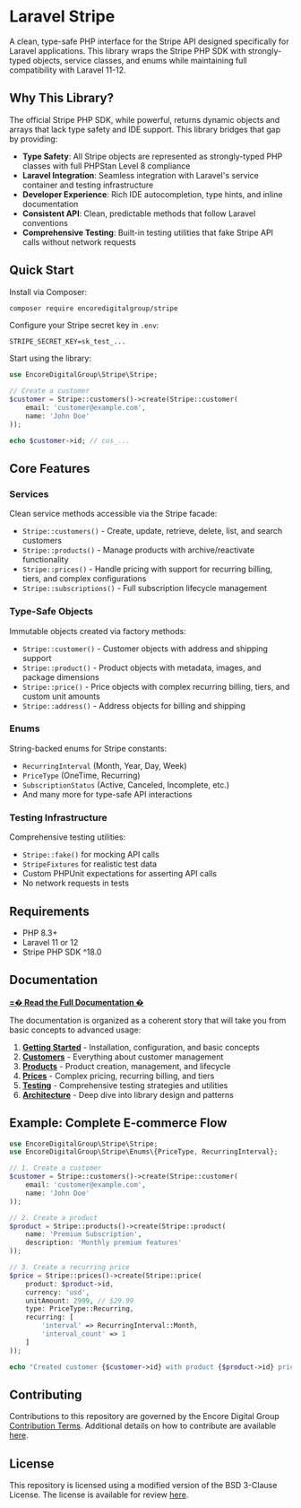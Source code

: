 # Laravel Stripe

A clean, type-safe PHP interface for the Stripe API designed specifically for Laravel applications. This library wraps the Stripe PHP SDK with strongly-typed objects,
service classes, and enums while maintaining full compatibility with Laravel 11-12.

## Why This Library?

The official Stripe PHP SDK, while powerful, returns dynamic objects and arrays that lack type safety and IDE support. This library bridges that gap by providing:

- **Type Safety**: All Stripe objects are represented as strongly-typed PHP classes with full PHPStan Level 8 compliance
- **Laravel Integration**: Seamless integration with Laravel's service container and testing infrastructure
- **Developer Experience**: Rich IDE autocompletion, type hints, and inline documentation
- **Consistent API**: Clean, predictable methods that follow Laravel conventions
- **Comprehensive Testing**: Built-in testing utilities that fake Stripe API calls without network requests

## Quick Start

Install via Composer:

```bash
composer require encoredigitalgroup/stripe
```

Configure your Stripe secret key in `.env`:

```env
STRIPE_SECRET_KEY=sk_test_...
```

Start using the library:

```php
use EncoreDigitalGroup\Stripe\Stripe;

// Create a customer
$customer = Stripe::customers()->create(Stripe::customer(
    email: 'customer@example.com',
    name: 'John Doe'
));

echo $customer->id; // cus_...
```

## Core Features

### Services

Clean service methods accessible via the Stripe facade:

- `Stripe::customers()` - Create, update, retrieve, delete, list, and search customers
- `Stripe::products()` - Manage products with archive/reactivate functionality
- `Stripe::prices()` - Handle pricing with support for recurring billing, tiers, and complex configurations
- `Stripe::subscriptions()` - Full subscription lifecycle management

### Type-Safe Objects

Immutable objects created via factory methods:

- `Stripe::customer()` - Customer objects with address and shipping support
- `Stripe::product()` - Product objects with metadata, images, and package dimensions
- `Stripe::price()` - Price objects with complex recurring billing, tiers, and custom unit amounts
- `Stripe::address()` - Address objects for billing and shipping

### Enums

String-backed enums for Stripe constants:

- `RecurringInterval` (Month, Year, Day, Week)
- `PriceType` (OneTime, Recurring)
- `SubscriptionStatus` (Active, Canceled, Incomplete, etc.)
- And many more for type-safe API interactions

### Testing Infrastructure

Comprehensive testing utilities:

- `Stripe::fake()` for mocking API calls
- `StripeFixtures` for realistic test data
- Custom PHPUnit expectations for asserting API calls
- No network requests in tests

## Requirements

- PHP 8.3+
- Laravel 11 or 12
- Stripe PHP SDK ^18.0

## Documentation

**[=� Read the Full Documentation �](docs/)**

The documentation is organized as a coherent story that will take you from basic concepts to advanced usage:

1. **[Getting Started](docs/01-getting-started.md)** - Installation, configuration, and basic concepts
2. **[Customers](docs/02-customers.md)** - Everything about customer management
3. **[Products](docs/03-products.md)** - Product creation, management, and lifecycle
4. **[Prices](docs/04-prices.md)** - Complex pricing, recurring billing, and tiers
5. **[Testing](docs/05-testing.md)** - Comprehensive testing strategies and utilities
6. **[Architecture](docs/06-architecture.md)** - Deep dive into library design and patterns

## Example: Complete E-commerce Flow

```php
use EncoreDigitalGroup\Stripe\Stripe;
use EncoreDigitalGroup\Stripe\Enums\{PriceType, RecurringInterval};

// 1. Create a customer
$customer = Stripe::customers()->create(Stripe::customer(
    email: 'customer@example.com',
    name: 'John Doe'
));

// 2. Create a product
$product = Stripe::products()->create(Stripe::product(
    name: 'Premium Subscription',
    description: 'Monthly premium features'
));

// 3. Create a recurring price
$price = Stripe::prices()->create(Stripe::price(
    product: $product->id,
    currency: 'usd',
    unitAmount: 2999, // $29.99
    type: PriceType::Recurring,
    recurring: [
        'interval' => RecurringInterval::Month,
        'interval_count' => 1
    ]
));

echo "Created customer {$customer->id} with product {$product->id} priced at {$price->id}";
```

## Contributing

Contributions to this repository are governed by the Encore Digital Group [Contribution Terms](https://docs.encoredigitalgroup.com/Contributing/Terms/).
Additional details on how to contribute are available [here](https://docs.encoredigitalgroup.com/Contributing/).

## License

This repository is licensed using a modified version of the BSD 3-Clause License.
The license is available for review [here](https://github.com/EncoreDigitalGroup/.github/blob/main/LICENSE.md).